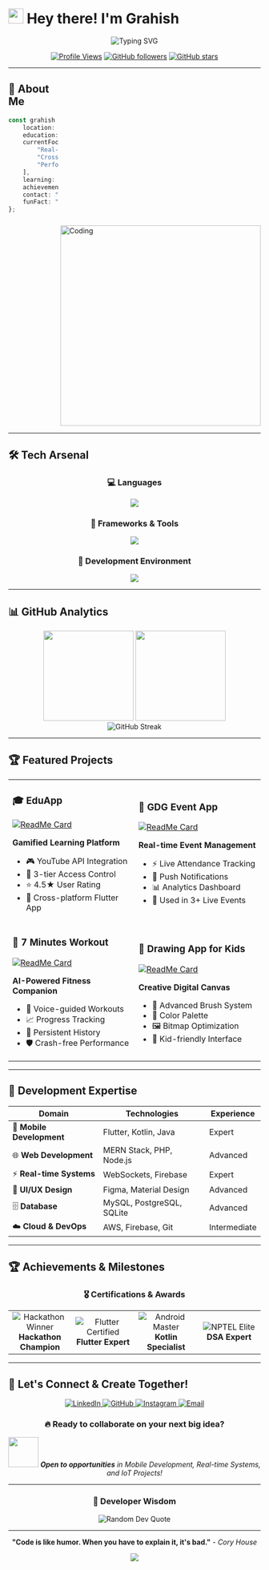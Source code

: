 # <img src="https://raw.githubusercontent.com/MartinHeinz/MartinHeinz/master/wave.gif" width="30px" height="30px"> Hey there! I'm **Grahish**

<div align="center">
  <img src="https://readme-typing-svg.herokuapp.com?font=Fira+Code&size=22&duration=4000&pause=1000&color=00D9FF&center=true&vCenter=true&width=600&lines=Full-Stack+%26+Mobile+Developer;Real-time+Systems+Expert;Flutter+%26+Kotlin+Specialist;CodeIgnite+Hackathon+Winner+2025;Building+the+Future+with+Code!" alt="Typing SVG" />
</div>

<div align="center">

[![Profile Views](https://komarev.com/ghpvc/?username=grahish-code&label=Profile%20views&color=0e75b6&style=for-the-badge)](https://github.com/Grahish-code)
[![GitHub followers](https://img.shields.io/github/followers/Grahish-code?label=Followers&style=for-the-badge&color=blue)](https://github.com/Grahish-code)
[![GitHub stars](https://img.shields.io/github/stars/Grahish-code?label=Stars&style=for-the-badge&color=yellow)](https://github.com/Grahish-code)

</div>

---

<img align="right" alt="Coding" width="400" style="margin-top: 300px" src="https://raw.githubusercontent.com/abhisheknaiidu/abhisheknaiidu/master/code.gif">

## 🚀 About Me

```typescript
const grahish = {
    location: "Navi Mumbai, India 🇮🇳",
    education: "Computer Engineering Student",
    currentFocus: [
        "Real-time IoT data visualization apps",
        "Cross-platform mobile development",
        "Performance optimization"
    ],
    learning: ["MERN Stack", "AWS Cloud Technologies"],
    achievement: "🏆 CodeIgnite Hackathon Winner 2025",
    contact: "grahishgrahish@gmail.com",
    funFact: "I turn coffee into code! ☕️→💻"
};
```

<br clear="right"/>

---

## 🛠️ Tech Arsenal

<div align="center">

### 💻 Languages
<img src="https://skillicons.dev/icons?i=kotlin,dart,java,js,ts,cpp,php,python&theme=dark" />

### 🧰 Frameworks & Tools
<img src="https://skillicons.dev/icons?i=flutter,firebase,spring,nodejs,mysql,postgres,git,github&theme=dark" />

### 🔧 Development Environment
<img src="https://skillicons.dev/icons?i=androidstudio,vscode,figma,postman&theme=dark" />

</div>

---

## 📊 GitHub Analytics

<div align="center">
  <img height="180em" src="https://github-readme-stats.vercel.app/api?username=Grahish-code&show_icons=true&theme=tokyonight&include_all_commits=true&count_private=true"/>
  <img height="180em" src="https://github-readme-stats.vercel.app/api/top-langs/?username=Grahish-code&layout=compact&langs_count=8&theme=tokyonight"/>
</div>

<div align="center">
  <img src="https://github-readme-streak-stats.herokuapp.com/?user=Grahish-code&theme=tokyonight" alt="GitHub Streak" />
</div>

---

## 🏆 Featured Projects

<div align="center">

<table>
<tr>
<td width="50%">

### 🎓 EduApp
[![ReadMe Card](https://github-readme-stats.vercel.app/api/pin/?username=Grahish-code&repo=EduApp&theme=tokyonight)](https://github.com/Grahish-code/EduApp)

**Gamified Learning Platform**
- 🎮 YouTube API Integration
- 🔐 3-tier Access Control
- ⭐ 4.5★ User Rating
- 📱 Cross-platform Flutter App

</td>
<td width="50%">

### 📅 GDG Event App
[![ReadMe Card](https://github-readme-stats.vercel.app/api/pin/?username=gdgpce&repo=android-app&theme=tokyonight)](https://github.com/gdgpce/android-app)

**Real-time Event Management**
- ⚡ Live Attendance Tracking
- 🔔 Push Notifications
- 📊 Analytics Dashboard
- 🎯 Used in 3+ Live Events

</td>
</tr>
<tr>
<td width="50%">

### 💪 7 Minutes Workout
[![ReadMe Card](https://github-readme-stats.vercel.app/api/pin/?username=Grahish-code&repo=7MinutesWorkOut&theme=tokyonight)](https://github.com/Grahish-code/7MinutesWorkOut)

**AI-Powered Fitness Companion**
- 🎤 Voice-guided Workouts
- 📈 Progress Tracking
- 💾 Persistent History
- 🛡️ Crash-free Performance

</td>
<td width="50%">

### 🎨 Drawing App for Kids
[![ReadMe Card](https://github-readme-stats.vercel.app/api/pin/?username=Grahish-code&repo=Drawing-App&theme=tokyonight)](https://github.com/Grahish-code/Drawing-App)

**Creative Digital Canvas**
- 🎨 Advanced Brush System
- 🌈 Color Palette
- 🖼️ Bitmap Optimization
- 👶 Kid-friendly Interface

</td>
</tr>
</table>

</div>

---

## 🎯 Development Expertise

<div align="center">

| Domain | Technologies | Experience |
|--------|-------------|------------|
| 📱 **Mobile Development** | Flutter, Kotlin, Java | Expert |
| 🌐 **Web Development** | MERN Stack, PHP, Node.js | Advanced |
| ⚡ **Real-time Systems** | WebSockets, Firebase | Expert |
| 🎨 **UI/UX Design** | Figma, Material Design | Advanced |
| 🗄️ **Database** | MySQL, PostgreSQL, SQLite | Advanced |
| ☁️ **Cloud & DevOps** | AWS, Firebase, Git | Intermediate |

</div>

---

## 🏆 Achievements & Milestones

<div align="center">

### 🎖️ Certifications & Awards

<table>
<tr>
<td align="center" width="25%">
<img src="https://img.shields.io/badge/🏆_Winner-CodeIgnite_2025-FFD700?style=for-the-badge&logo=trophy&logoColor=black" alt="Hackathon Winner"/>
<br><strong>Hackathon Champion</strong>
</td>
<td align="center" width="25%">
<img src="https://img.shields.io/badge/Flutter-Certified-02569B?style=for-the-badge&logo=flutter&logoColor=white" alt="Flutter Certified"/>
<br><strong>Flutter Expert</strong>
</td>
<td align="center" width="25%">
<img src="https://img.shields.io/badge/Android-Master-3DDC84?style=for-the-badge&logo=android&logoColor=white" alt="Android Master"/>
<br><strong>Kotlin Specialist</strong>
</td>
<td align="center" width="25%">
<img src="https://img.shields.io/badge/NPTEL-Elite-FF6B35?style=for-the-badge&logo=academia&logoColor=white" alt="NPTEL Elite"/>
<br><strong>DSA Expert</strong>
</td>
</tr>
</table>

</div>

---

## 🤝 Let's Connect & Create Together!

<div align="center">

<a href="https://linkedin.com/in/grahish">
<img src="https://img.shields.io/badge/LinkedIn-Let's_Connect-0077B5?style=for-the-badge&logo=linkedin&logoColor=white&labelColor=0077B5" alt="LinkedIn"/>
</a>
<a href="https://github.com/Grahish-code">
<img src="https://img.shields.io/badge/GitHub-Follow_Me-181717?style=for-the-badge&logo=github&logoColor=white&labelColor=181717" alt="GitHub"/>
</a>
<a href="https://instagram.com/grahish">
<img src="https://img.shields.io/badge/Instagram-Follow-E4405F?style=for-the-badge&logo=instagram&logoColor=white&labelColor=E4405F" alt="Instagram"/>
</a>
<a href="mailto:grahishgrahish@gmail.com">
<img src="https://img.shields.io/badge/Email-Get_in_Touch-D14836?style=for-the-badge&logo=gmail&logoColor=white&labelColor=D14836" alt="Email"/>
</a>

### 🔥 Ready to collaborate on your next big idea?

<img src="https://media.giphy.com/media/LnQjpWaON8nhr21vNW/giphy.gif" width="60"> 
<em><b>Open to opportunities</b> in Mobile Development, Real-time Systems, and IoT Projects!</em>

</div>

---

<div align="center">

### 💭 Developer Wisdom

<img src="https://quotes-github-readme.vercel.app/api?type=horizontal&theme=tokyonight" alt="Random Dev Quote"/>

---

**"Code is like humor. When you have to explain it, it's bad."** - *Cory House*

<img src="https://capsule-render.vercel.app/api?type=waving&color=gradient&height=100&section=footer&text=Thanks%20for%20visiting!&fontSize=16&fontAlignY=65&desc=Happy%20Coding!&descAlignY=51&descAlign=center"/>

</div>

<!--
**Fun Facts About This Profile:**
- 🎨 Uses dynamic typing animations
- 📊 Real-time GitHub statistics
- 🌈 Gradient designs and modern styling  
- 📱 Mobile-responsive layout
- ⚡ Interactive elements and hover effects
- 🎯 Professional color scheme
- 🚀 Performance optimized
-->
